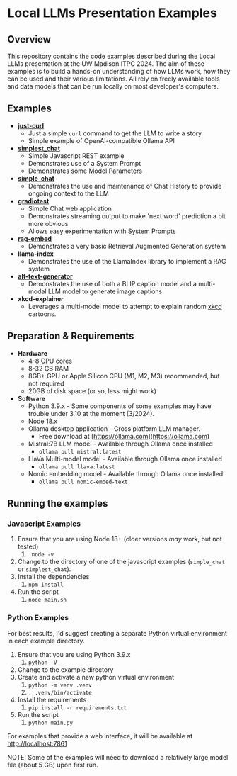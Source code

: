 # Local LLMs Presentation Examples

## Overview

This repository contains the code examples described during the Local LLMs presentation at the UW Madison ITPC 2024.
The aim of these examples is to build a hands-on understanding of how LLMs work, how they can be used and their
various limitations. All rely on freely available tools and data models that can be run locally on most developer's 
computers.

## Examples
* **[just-curl](just-curl/Readme.md)**
  * Just a simple `curl` command to get the LLM to write a story
  * Simple example of OpenAI-compatible Ollama API
* **[simplest_chat](simplest_chat/Readme.md)**
  * Simple Javascript REST example
  * Demonstrates use of a System Prompt
  * Demonstrates some Model Parameters
* **[simple_chat](simple_chat/Readme.md)**
  * Demonstrates the use and maintenance of Chat History to provide ongoing context to the LLM
* **[gradiotest](chat-ui/Readme.md)**
  * Simple Chat web application
  * Demonstrates streaming output to make 'next word' prediction a bit more obvious
  * Allows easy experimentation with System Prompts
* **[rag-embed](rag-embed/Readme.md)**
  * Demonstrates a very basic Retrieval Augmented Generation system
* **llama-index**
  * Demonstrates the use of the LlamaIndex library to implement a RAG system
* **[alt-text-generator](alt-text-generator/Readme.md)**
  * Demonstrates the use of both a BLIP caption model and a multi-modal LLM model to generate image captions
* **xkcd-explainer**
  * Leverages a multi-model model to attempt to explain random [xkcd](https://xkcd.com) cartoons.

## Preparation & Requirements
* **Hardware**
  * 4-8 CPU cores
  * 8-32 GB RAM
  * 8GB+ GPU or Apple Silicon CPU (M1, M2, M3) recommended, but not required
  * 20GB of disk space (or so, less might work)
* **Software**
  * Python 3.9.x - Some components of some examples may have trouble under 3.10 at the moment (3/2024).
  * Node 18.x
  * Ollama desktop application - Cross platform LLM manager. 
    * Free download at [https://ollama.com](https://ollama.com)
  * Mistral:7B LLM model - Available through Ollama once installed
    * `ollama pull mistral:latest` 
  * LlaVa Multi-model model - Available through Ollama once installed
    * `ollama pull llava:latest`
  * Nomic embedding model - Available through Ollama once installed
    * `ollama pull nomic-embed-text`

## Running the examples

### Javascript Examples
1. Ensure that you are using Node 18+ (older versions *may* work, but not tested)
   1. ` node -v`
2. Change to the directory of one of the javascript examples (`simple_chat` or `simplest_chat`).
3. Install the dependencies
   1. `npm install`
4. Run the script
   1. `node main.sh`

### Python Examples
For best results, I'd suggest creating a separate Python virtual environment in each example directory.
1. Ensure that you are using Python 3.9.x
   1. `python -V`
2. Change to the example directory
3. Create and activate a new python virtual environment
   1. `python -m venv .venv`
   2. `. .venv/bin/activate`
4. Install the requirements
   1. `pip install -r requirements.txt`
5. Run the script
   1. `python main.py`

For examples that provide a web interface, it will be available at [http://localhost:7861](http://localhost:7861)

NOTE: Some of the examples will need to download a relatively large model file (about 5 GB) upon first run. 